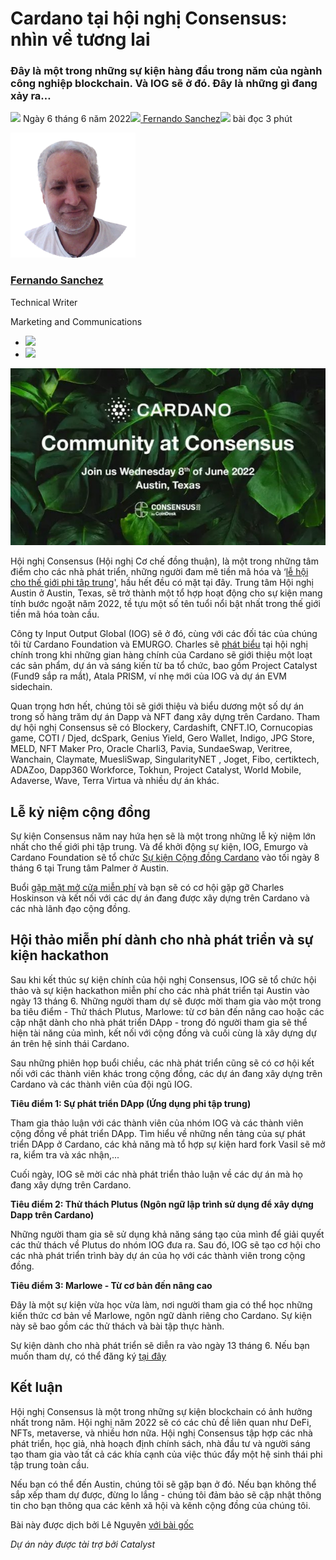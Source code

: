 # Cardano tại hội nghị Consensus: nhìn về tương lai

### **Đây là một trong những sự kiện hàng đầu trong năm của ngành công nghiệp blockchain. Và IOG sẽ ở đó. Đây là những gì đang xảy ra…**

![](img/2022-06-06-cardano-at-consensus-a-look-ahead.002.png) Ngày 6 tháng 6 năm 2022![](img/2022-06-06-cardano-at-consensus-a-look-ahead.002.png)[ Fernando Sanchez](/en/blog/authors/fernando-sanchez/page-1/)![](img/2022-06-06-cardano-at-consensus-a-look-ahead.003.png) bài đọc 3 phút

![Fernando Sanchez](img/2022-06-06-cardano-at-consensus-a-look-ahead.004.png)[](/en/blog/authors/fernando-sanchez/page-1/)

### [**Fernando Sanchez**](/en/blog/authors/fernando-sanchez/page-1/)

Technical Writer

Marketing and Communications

- ![](img/2022-06-06-cardano-at-consensus-a-look-ahead.005.png)[](mailto:fernando.sanchez@iohk.io "Email")
- ![](img/2022-06-06-cardano-at-consensus-a-look-ahead.006.png)[](https://www.linkedin.com/in/linkedinsanchezf/ "LinkedIn")

![Cardano tại hội nghị Consensus: nhìn về tương lai](img/2022-06-06-cardano-at-consensus-a-look-ahead.007.jpeg)

Hội nghị Consensus (Hội nghị Cơ chế đồng thuận), là một trong những tâm điểm cho các nhà phát triển, những người đam mê tiền mã hóa và ‘[lễ hội cho thế giới phi tâp trung](https://www.coindesk.com/consensus2022/)', hầu hết đều có mặt tại đây. Trung tâm Hội nghị Austin ở Austin, Texas, sẽ trở thành một tổ hợp hoạt động cho sự kiện mang tính bước ngoặt năm 2022, tề tựu một số tên tuổi nổi bật nhất trong thế giới tiền mã hóa toàn cầu.

Công ty Input Output Global (IOG) sẽ ở đó, cùng với các đối tác của chúng tôi từ Cardano Foundation và EMURGO. Charles sẽ [phát biểu](https://events.coindesk.com/consensus2022/agenda/session/915238) tại hội nghị chính trong khi những gian hàng chính của Cardano sẽ giới thiệu một loạt các sản phẩm, dự án và sáng kiến từ ba tổ chức, bao gồm Project Catalyst (Fund9 sắp ra mắt), Atala PRISM, ví nhẹ mới của IOG và dự án EVM sidechain.

Quan trọng hơn hết, chúng tôi sẽ giới thiệu và biểu dương một số dự án trong số hàng trăm dự án Dapp và NFT đang xây dựng trên Cardano. Tham dự hội nghị Consensus sẽ có Blockery, Cardashift, CNFT.IO, Cornucopias game, COTI / Djed, dcSpark, Genius Yield, Gero Wallet, Indigo, JPG Store, MELD, NFT Maker Pro, Oracle Charli3, Pavia, SundaeSwap, Veritree, Wanchain, Claymate, MuesliSwap, SingularityNET , Joget, Fibo, certiktech, ADAZoo, Dapp360 Workforce, Tokhun, Project Catalyst, World Mobile, Adaverse, Wave, Terra Virtua và nhiều dự án khác.

## **Lễ kỷ niệm cộng đồng**

Sự kiện Consensus năm nay hứa hẹn sẽ là một trong những lễ kỷ niệm lớn nhất cho thế giới phi tập trung. Và để khởi động sự kiện, IOG, Emurgo và Cardano Foundation sẽ tổ chức [Sự kiện Cộng đồng Cardano](https://iohk.link/cardano-community-event) vào tối ngày 8 tháng 6 tại Trung tâm Palmer ở Austin.

Buổi [gặp mặt mở cửa miễn phí](https://twitter.com/InputOutputHK/status/1529175571594452995?s=20&t=ej6XHH_j1TbuDa-JLYQx4g) và bạn sẽ có cơ hội gặp gỡ Charles Hoskinson và kết nối với các dự án đang được xây dựng trên Cardano và các nhà lãnh đạo cộng đồng.

## **Hội thảo miễn phí dành cho nhà phát triển và sự kiện hackathon**

Sau khi kết thúc sự kiện chính của hội nghị Consensus, IOG sẽ tổ chức hội thảo và sự kiện hackathon miễn phí cho các nhà phát triển tại Austin vào ngày 13 tháng 6. Những người tham dự sẽ được mời tham gia vào một trong ba tiêu điểm - Thử thách Plutus, Marlowe: từ cơ bản đến nâng cao hoặc các cập nhật dành cho nhà phát triển DApp - trong đó người tham gia sẽ thể hiện tài năng của mình, kết nối với cộng đồng và cuối cùng là xây dựng dự án trên hệ sinh thái Cardano.

Sau những phiên họp buổi chiều, các nhà phát triển cũng sẽ có cơ hội kết nối với các thành viên khác trong cộng đồng, các dự án đang xây dựng trên Cardano và các thành viên của đội ngũ IOG.

**Tiêu điểm 1: Sự phát triển DApp (Ứng dụng phi tập trung)**

Tham gia thảo luận với các thành viên của nhóm IOG và các thành viên cộng đồng về phát triển DApp. Tìm hiểu về những nền tảng của sự phát triển DApp ở Cardano, các khả năng mà tổ hợp sự kiện hard fork Vasil sẽ mở ra, kiểm tra và xác nhận,...

Cuối ngày, IOG sẽ mời các nhà phát triển thảo luận về các dự án mà họ đang xây dựng trên Cardano.

**Tiêu điểm 2: Thử thách Plutus (Ngôn ngữ lập trình sử dụng để xây dựng Dapp trên Cardano)**

Những người tham gia sẽ sử dụng khả năng sáng tạo của mình để giải quyết các thử thách về Plutus do nhóm IOG đưa ra. Sau đó, IOG sẽ tạo cơ hội cho các nhà phát triển trình bày dự án của họ với các thành viên trong cộng đồng.

**Tiêu điểm 3: Marlowe - Từ cơ bản đến nâng cao**

Đây là một sự kiện vừa học vừa làm, nơi người tham gia có thể học những kiến thức cơ bản về Marlowe, ngôn ngữ dành riêng cho Cardano. Sự kiện này sẽ bao gồm các thử thách và bài tập thực hành.

Sự kiện dành cho nhà phát triển sẽ diễn ra vào ngày 13 tháng 6. Nếu bạn muốn tham dự, có thể đăng ký [tại đây](https://iogmeetups2022.co.uk/)

## **Kết luận**

Hội nghị Consensus là một trong những sự kiện blockchain có ảnh hưởng nhất trong năm. Hội nghị năm 2022 sẽ có các chủ đề liên quan như DeFi, NFTs, metaverse, và nhiều hơn nữa. Hội nghị Consensus tập hợp các nhà phát triển, học giả, nhà hoạch định chính sách, nhà đầu tư và người sáng tạo tham gia vào tất cả các khía cạnh của việc thúc đẩy một hệ sinh thái phi tập trung toàn cầu.

Nếu bạn có thể đến Austin, chúng tôi sẽ gặp bạn ở đó. Nếu bạn không thể sắp xếp tham dự được, đừng lo lắng - chúng tôi đảm bảo sẽ cập nhật thông tin cho bạn thông qua các kênh xã hội và kênh cộng đồng của chúng tôi.

Bài này được dịch bởi Lê Nguyên [với bài gốc](https://iohk.io/en/blog/posts/2022/06/06/cardano-at-consensus-a-look-ahead/)

*Dự án này được tài trợ bởi Catalyst*
